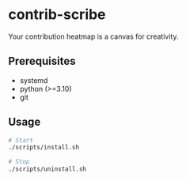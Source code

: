 # contrib-scribe
Your contribution heatmap is a canvas for creativity.

## Prerequisites
- systemd
- python (>=3.10)
- git

## Usage
```sh
# Start
./scripts/install.sh

# Stop
./scripts/uninstall.sh
```
